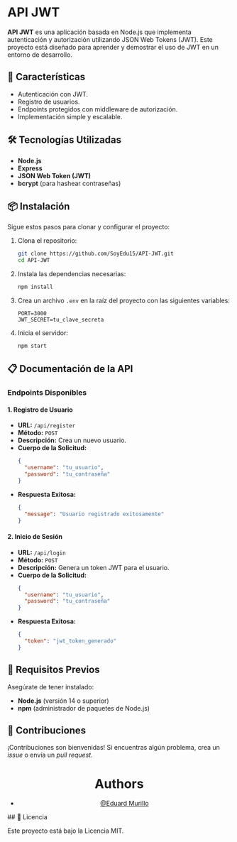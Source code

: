 
# API JWT

**API JWT** es una aplicación basada en Node.js que implementa autenticación y autorización utilizando JSON Web Tokens (JWT). Este proyecto está diseñado para aprender y demostrar el uso de JWT en un entorno de desarrollo.

## 🚀 Características

- Autenticación con JWT.
- Registro de usuarios.
- Endpoints protegidos con middleware de autorización.
- Implementación simple y escalable.

## 🛠️ Tecnologías Utilizadas

- **Node.js**
- **Express**
- **JSON Web Token (JWT)**
- **bcrypt** (para hashear contraseñas)

## 📦 Instalación

Sigue estos pasos para clonar y configurar el proyecto:

1. Clona el repositorio:
   ```bash
   git clone https://github.com/SoyEdu15/API-JWT.git
   cd API-JWT
   ```

2. Instala las dependencias necesarias:
   ```bash
   npm install
   ```

3. Crea un archivo `.env` en la raíz del proyecto con las siguientes variables:
   ```env
   PORT=3000
   JWT_SECRET=tu_clave_secreta
   ```

4. Inicia el servidor:
   ```bash
   npm start
   ```

## 📋 Documentación de la API

### Endpoints Disponibles

#### 1. **Registro de Usuario**
- **URL:** `/api/register`
- **Método:** `POST`
- **Descripción:** Crea un nuevo usuario.
- **Cuerpo de la Solicitud:**
  ```json
  {
    "username": "tu_usuario",
    "password": "tu_contraseña"
  }
  ```
- **Respuesta Exitosa:**
  ```json
  {
    "message": "Usuario registrado exitosamente"
  }
  ```

#### 2. **Inicio de Sesión**
- **URL:** `/api/login`
- **Método:** `POST`
- **Descripción:** Genera un token JWT para el usuario.
- **Cuerpo de la Solicitud:**
  ```json
  {
    "username": "tu_usuario",
    "password": "tu_contraseña"
  }
  ```
- **Respuesta Exitosa:**
  ```json
  {
    "token": "jwt_token_generado"
  }
  ```
## 📖 Requisitos Previos

Asegúrate de tener instalado:

- **Node.js** (versión 14 o superior)
- **npm** (administrador de paquetes de Node.js)

## 🤝 Contribuciones

¡Contribuciones son bienvenidas! Si encuentras algún problema, crea un _issue_ o envía un _pull request_.
<div align="center">
    
  # Authors

  - [@Eduard Murillo](https://github.com/SoyEdu15)
  </div>
## 📜 Licencia

Este proyecto está bajo la Licencia MIT.
